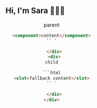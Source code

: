 ## Hi, I'm Sara 👩🏽‍💻
<!-- <div>
    <div>
        <p align="center">
            <img src="background.png" width="80%" />
        </p>    
    </div>

    <div>
        <h1>hola</h1>
    </div>
</div> -->

<div style="text-align: center; display: grid; grid-template-columns: 1fr 1fr;">
  <div>parent

```html
<component>content</component>
`` `

  </div>
  <div>
child

```html
<slot>fallback content</slot>
`` `

  </div>
</div>